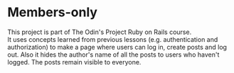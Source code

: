 # Members-only

This project is part of The Odin's Project Ruby on Rails course.<br>
It uses concepts learned from previous lessons (e.g. authentication and authorization) to make a page where users can log in, create posts and log out. Also it hides the author's name of all the posts to users who haven't logged. The posts remain visible to everyone.
